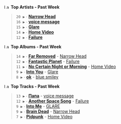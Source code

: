 <!--START_LASTFM_ARTISTS:{"period": "7day", "rows": 5}-->
<a href="https://last.fm" target="_blank"><img src="https://user-images.githubusercontent.com/17434202/215290617-e793598d-d7c9-428f-9975-156db1ba89cc.svg" alt="Last.fm Logo" width="18" height="13"/></a> **Top Artists - Past Week**

> `20 ▶️` ∙ **[Narrow Head](https://www.last.fm/music/Narrow+Head)**<br/>
> `16 ▶️` ∙ **[voice message](https://www.last.fm/music/voice+message)**<br/>
> `15 ▶️` ∙ **[Glare](https://www.last.fm/music/Glare)**<br/>
> `14 ▶️` ∙ **[Home Video](https://www.last.fm/music/Home+Video)**<br/>
> `12 ▶️` ∙ **[Failure](https://www.last.fm/music/Failure)**<br/>
<!--END_LASTFM_ARTISTS-->

<!--START_LASTFM_ALBUMS:{"period": "7day", "rows": 5}-->
<a href="https://last.fm" target="_blank"><img src="https://user-images.githubusercontent.com/17434202/215290617-e793598d-d7c9-428f-9975-156db1ba89cc.svg" alt="Last.fm Logo" width="18" height="13"/></a> **Top Albums - Past Week**

> `14 ▶️` ∙ **[Far Removed](https://www.last.fm/music/Narrow+Head/Far+Removed)** - [Narrow Head](https://www.last.fm/music/Narrow+Head)<br/>
> `12 ▶️` ∙ **[Fantastic Planet](https://www.last.fm/music/Failure/Fantastic+Planet)** - [Failure](https://www.last.fm/music/Failure)<br/>
> `11 ▶️` ∙ **[No Certain Night or Morning](https://www.last.fm/music/Home+Video/No+Certain+Night+or+Morning)** - [Home Video](https://www.last.fm/music/Home+Video)<br/>
> `9 ▶️` ∙ **[Into You](https://www.last.fm/music/Glare/Into+You)** - [Glare](https://www.last.fm/music/Glare)<br/>
> `8 ▶️` ∙ **[ok](https://www.last.fm/music/blue+smiley/ok)** - [blue smiley](https://www.last.fm/music/blue+smiley)<br/>
<!--END_LASTFM_ALBUMS-->

<!--START_LASTFM_TRACKS:{"period": "7day", "rows": 5}-->
<a href="https://last.fm" target="_blank"><img src="https://user-images.githubusercontent.com/17434202/215290617-e793598d-d7c9-428f-9975-156db1ba89cc.svg" alt="Last.fm Logo" width="18" height="13"/></a> **Top Tracks - Past Week**

> `13 ▶️` ∙ **[Папа](https://www.last.fm/music/voice+message/_/%D0%9F%D0%B0%D0%BF%D0%B0)** - [voice message](https://www.last.fm/music/voice+message)<br/>
> `12 ▶️` ∙ **[Another Space Song](https://www.last.fm/music/Failure/_/Another+Space+Song)** - [Failure](https://www.last.fm/music/Failure)<br/>
> `9 ▶️` ∙ **[Into Me](https://www.last.fm/music/GLARE/_/Into+Me)** - [GLARE](https://www.last.fm/music/GLARE)<br/>
> `9 ▶️` ∙ **[Brain Dead](https://www.last.fm/music/Narrow+Head/_/Brain+Dead)** - [Narrow Head](https://www.last.fm/music/Narrow+Head)<br/>
> `7 ▶️` ∙ **[Pidpunk](https://www.last.fm/music/Home+Video/_/Pidpunk)** - [Home Video](https://www.last.fm/music/Home+Video)<br/>
<!--END_LASTFM_TRACKS-->